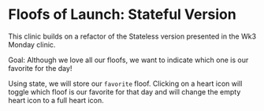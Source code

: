 # Floofs of Launch: Stateful Version
This clinic builds on a refactor of the Stateless version presented in the Wk3 Monday clinic.

Goal: Although we love all our floofs, we want to indicate which one is our favorite for the day!

Using state, we will store our `favorite` floof. Clicking on a heart icon will toggle which floof is our favorite for that day and will change the empty heart icon to a full heart icon.
